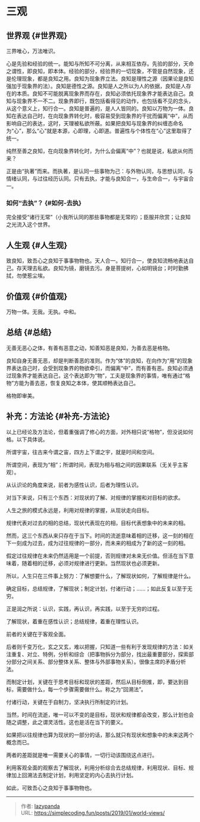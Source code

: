 # 三观


## 世界观 {#世界观}

三界唯心，万法唯识。

心是先验和经验的统一。能知与所知不可分离，从来相互依存。先验的部分，天命之谓性，即良知，即本体。经验的部分，经验界的一切现象，不管是自然现象，还是伦理现象，都是良知之用。良知为现象界立法。良知是理性之源（因果论是良知强加于现象界的法）。良知是德性之源。良知是人之所以为人的依据，良知是人存在的本质。良知不可能脱离现象界而存在，良知必须依托现象界才能表达自己。良知与现象界不一不二。现象界即行，既包括看得见的动作，也包括看不见的念头，从这个意义上，知行合一。良知是普遍的，是人人皆同的。良知以万物为一体。良知在表达自己时，在向现象界转化时，极容易受到现象界的干扰而偏离“中”，从而影响自己的表达，这时，天理被私欲所蔽。如果把良知与现象界的纠缠态命名为“心”，那么“心”就是本源，心即理，心即道。普遍性与个体性在“心”这里取得了统一。

纯然至善之良知，在向现象界转化时，为什么会偏离“中”？也就是说，私欲从何而来？

正是由“执著”而来。而执著，是认同一些事物为己：与外物认同，与思想认同，与情绪认同，与过往经历认同。只有去执，才能与良知合一，与生命合一，与宇宙合一。


### 如何“去执”？ {#如何-去执}

完全接受“诸行无常”（小我所认同的那些事物都是无常的）；臣服并欣赏；让良知之光流入这个世界。


## 人生观 {#人生观}

致良知，致吾心之良知于事事物物也。天人合一。知行合一，使良知流畅地表达自己。存天理去私欲。良知为镜，磨镜去污。身是菩提树，心如明镜台；时时勤拂拭，勿使惹尘埃。


## 价值观 {#价值观}

万物一体。无我。无执。中和。


## 总结 {#总结}

无善无恶心之体，有善有恶意之动，知善知恶是良知，为善去恶是格物。

良知自身无善无恶，却是判断善恶的准则。作为“体”的良知，在向作为“用”的现象界表达自己时，会受到现象界的物欲牵引，而偏离“中”，而有善有恶。良知必须通过现象界才能表达自己，这个表达即为“物”，工夫是现象界的事情，唯有通过“格物”方能为善去恶，恢复良知之本体，使其顺畅表达自己。

格物即审美。


## 补充：方法论 {#补充-方法论}

以上已经论及方法论，但着重强调了修心的方面，对外相只说“格物”，但没说如何格。以下具体说。

所谓宇宙，往古来今谓之宙，四方上下谓之宇，就是时间和空间。

所谓空间，表现为“相”；所谓时间，表现为相与相之间的因果联系（无关乎主客观）。

从认识论的角度来说，前者为感性认识，后者为理性认识。

对当下来说，只有三个东西：对现状的了解、对规律的掌握和对目标的欲求。

人生之旅的模式永远是，利用对规律的掌握，从现状走向目标。

规律代表对过去的相的总结，现状代表现在的相，目标代表想象中的未来的相。

然而，这三个东西从来只存在于当下。时间的流逝意味着相的迁移，这一刻的相在下一刻成为过去，成为过往规律的一部分，而未来的相成为了新的这一刻的相。

假定过往规律在未来仍然适用是一个前提，否则规律对未来无价值。但活在当下意味着，随着相的迁移，必须对规律进行更新。当然现状也必须更新。

所以，人生只在三件事上努力：了解想要什么，了解现状如何，了解规律是什么。

确定目标，总结规律，了解现状；制定计划，付诸行动；……；如此反复以至于无穷。

正是润之所说：认识，实践，再认识，再实践，以至于无穷的过程。

了解现状，着重在感性认识；总结规律，着重在理性认识。

前者的关键在于客观全面。

后者则千变万化，玄之又玄，难以把握，只知道一些有利于发现规律的方法：如关注重复、对立、特例，分析和综合（把事物拆分为部分，找出最重要部分，探索部分部分之间关系、部分整体关系、整体与外部事物关系）。很像主席的矛盾分析法。

而制定计划，关键在于思考目标和现状的差距，然后从目标倒推，即，要达到目标，需要做什么，每一个步骤需要做什么。称之为“回溯法”。

付诸行动，关键在于自制力，坚决执行所制定的计划。

当然，时间在流逝，唯一可以不变的是目标，现状和规律都会改变，那么计划也会随之调整，此之谓灵活性。这也是活在当下的要义。

如果把以往规律也算为现状的一部分的话，那么就只有现状和想象中的未来这两个概念而已。

两者的差距就是唯一需要关心的事情，一切行动该围绕这点进行。

利用客观全面的观察去了解现状，利用分析综合去总结规律，利用现状、目标、规律加上回溯法去制定计划，利用坚定的内心去执行计划。

如此，可致吾心之良知于事事物物也。


---

> 作者: [lazypanda](https://github.com/wanghuibin0)  
> URL: https://simplecoding.fun/posts/2019/01/world-views/  

